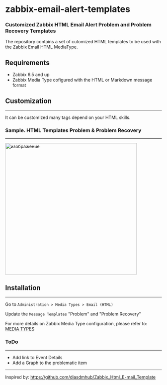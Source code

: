 # zabbix-email-alert-templates

### Customized Zabbix HTML Email Alert Problem and Problem Recovery Templates

The repository contains a set of cutomized HTML templates to be used with the Zabbix Email HTML MediaType. 

## Requirements

- Zabbix 6.5 and up
- Zabbix Media Type cofigured with the HTML or Markdown message format

## Customization
---
It can be customized many tags depend on your HTML skills.

### Sample. HTML Templates Problem & Problem Recovery
---
<img width="423" alt="изображение" src="https://github.com/user-attachments/assets/fad56ce0-e85f-4237-b624-e76caf8539fc" />


## Installation

---
Go to `Administration > Media Types > Email (HTML)`


Update the `Message Templates` "Problem" and "Problem Recovery"



For more details on Zabbix Media Type configuration, please refer to: [MEDIA TYPES](https://www.zabbix.com/documentation/4.4/manual/config/notifications/media)

### ToDo

---
- Add link to Event Details
- Add a Graph to the problematic item

---
Inspired by: https://github.com/diasdmhub/Zabbix_Html_E-mail_Template
